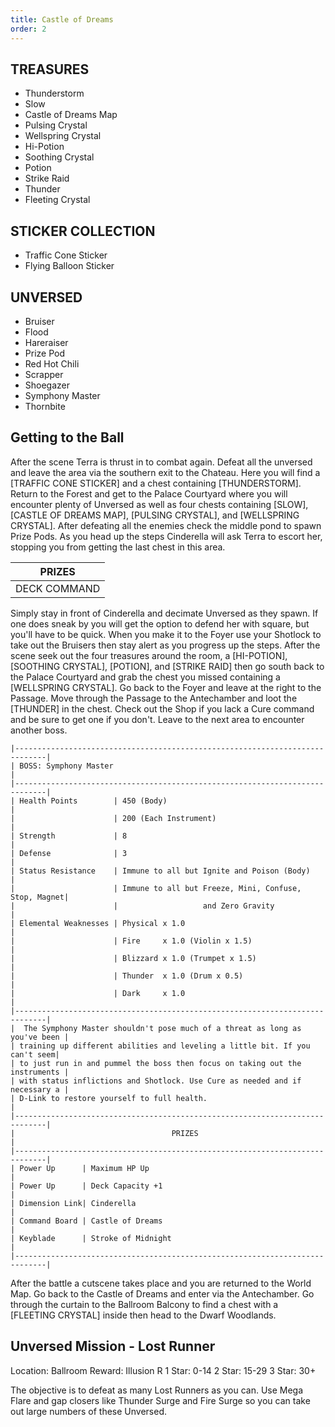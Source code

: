 ```yaml
---
title: Castle of Dreams
order: 2
---
```



##         TREASURES ##

*  Thunderstorm
*  Slow
*  Castle of Dreams Map
*  Pulsing Crystal
*  Wellspring Crystal
*  Hi-Potion
*  Soothing Crystal
*  Potion
*  Strike Raid
*  Thunder
*  Fleeting Crystal

##         STICKER COLLECTION ##

*  Traffic Cone Sticker
*  Flying Balloon Sticker

##         UNVERSED ##

* Bruiser
* Flood
* Hareraiser
* Prize Pod
* Red Hot Chili
* Scrapper
* Shoegazer
* Symphony Master
* Thornbite

## Getting to the Ball ##

After the scene Terra is thrust in to combat again. Defeat all the unversed
and leave the area via the southern exit to the Chateau. Here you will find
a [TRAFFIC CONE STICKER] and a chest containing [THUNDERSTORM]. Return to the
Forest and get to the Palace Courtyard where you will encounter plenty of
Unversed as well as four chests containing [SLOW], [CASTLE OF DREAMS MAP],
[PULSING CRYSTAL], and [WELLSPRING CRYSTAL]. After defeating all the enemies
check the middle pond to spawn Prize Pods. As you head up the steps Cinderella
will ask Terra to escort her, stopping you from getting the last chest in this
area.


|                     PRIZES                    |
|-----------------------------------------------|
| DECK COMMAND   | Counter Hammer               |



Simply stay in front of Cinderella and decimate Unversed as they spawn. If
one does sneak by you will get the option to defend her with square, but you'll
have to be quick. When you make it to the Foyer use your Shotlock to take out
the Bruisers then stay alert as you progress up the steps. After the scene seek
out the four treasures around the room, a [HI-POTION], [SOOTHING CRYSTAL],
[POTION], and [STRIKE RAID] then go south back to the Palace Courtyard and grab
the chest you missed containing a [WELLSPRING CRYSTAL]. Go back to the Foyer and
leave at the right to the Passage. Move through the Passage to the Antechamber
and loot the [THUNDER] in the chest. Check out the Shop if you lack a Cure
command and be sure to get one if you don't. Leave to the next area to encounter
another boss.

```
|-----------------------------------------------------------------------------|
| BOSS: Symphony Master                                                       |
|-----------------------------------------------------------------------------|
| Health Points        | 450 (Body)                                           |
|                      | 200 (Each Instrument)                                |
| Strength             | 8                                                    |
| Defense              | 3                                                    |
| Status Resistance    | Immune to all but Ignite and Poison (Body)           |
|                      | Immune to all but Freeze, Mini, Confuse, Stop, Magnet|
|                      |                   and Zero Gravity                   |
| Elemental Weaknesses | Physical x 1.0                                       |
|                      | Fire     x 1.0 (Violin x 1.5)                        |
|                      | Blizzard x 1.0 (Trumpet x 1.5)                       |
|                      | Thunder  x 1.0 (Drum x 0.5)                          |
|                      | Dark     x 1.0                                       |
|-----------------------------------------------------------------------------|
|  The Symphony Master shouldn't pose much of a threat as long as you've been |
| training up different abilities and leveling a little bit. If you can't seem|
| to just run in and pummel the boss then focus on taking out the instruments |
| with status inflictions and Shotlock. Use Cure as needed and if necessary a |
| D-Link to restore yourself to full health.                                  |
|-----------------------------------------------------------------------------|
|                                   PRIZES                                    |
|-----------------------------------------------------------------------------|
| Power Up      | Maximum HP Up                                               |
| Power Up      | Deck Capacity +1                                            |
| Dimension Link| Cinderella                                                  |
| Command Board | Castle of Dreams                                            |
| Keyblade      | Stroke of Midnight                                          |
|-----------------------------------------------------------------------------|
```

After the battle a cutscene takes place and you are returned to the World Map.
Go back to the Castle of Dreams and enter via the Antechamber. Go through the
curtain to the Ballroom Balcony to find a chest with a [FLEETING CRYSTAL] inside
then head to the Dwarf Woodlands.

## Unversed Mission - Lost Runner ##

Location: Ballroom
Reward: Illusion R
1 Star: 0-14
2 Star: 15-29
3 Star: 30+

The objective is to defeat as many Lost Runners as you can. Use Mega Flare and
gap closers like Thunder Surge and Fire Surge so you can take out large numbers
of these Unversed.




